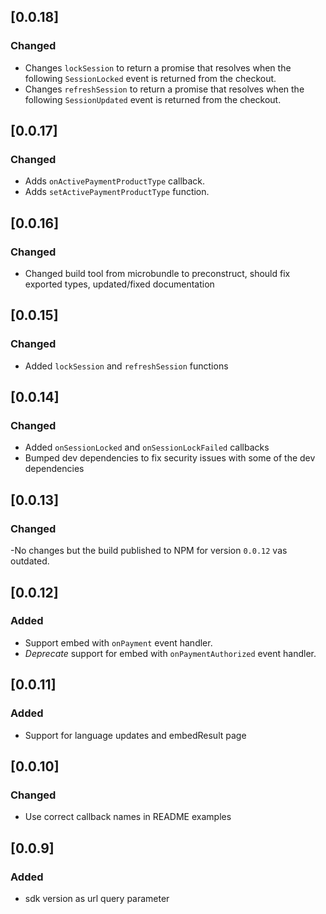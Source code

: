 ## [0.0.18]

### Changed

-  Changes `lockSession` to return a promise that resolves when the following `SessionLocked` event is returned from the checkout.
-  Changes `refreshSession` to return a promise that resolves when the following `SessionUpdated` event is returned from the checkout.

## [0.0.17]

### Changed

-  Adds `onActivePaymentProductType` callback.  
-  Adds `setActivePaymentProductType` function.

## [0.0.16]

### Changed

-   Changed build tool from microbundle to preconstruct, should fix exported types, updated/fixed documentation

## [0.0.15]

### Changed

- Added `lockSession` and `refreshSession` functions

## [0.0.14]

### Changed

-   Added `onSessionLocked` and `onSessionLockFailed` callbacks
-   Bumped dev dependencies to fix security issues with some of the
    dev dependencies

## [0.0.13]

### Changed

-No changes but the build published to NPM for version `0.0.12` vas outdated.

## [0.0.12]

### Added

-   Support embed with `onPayment` event handler.
-   _Deprecate_ support for embed with `onPaymentAuthorized` event handler.

## [0.0.11]

### Added

-   Support for language updates and embedResult page

## [0.0.10]

### Changed

-   Use correct callback names in README examples

## [0.0.9]

### Added

-   sdk version as url query parameter
